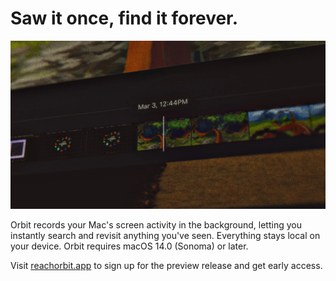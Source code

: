 # Saw it once, find it forever.

![A screenshot of the 'Orbit' app interface displaying a timeline of recorded screen activity with various thumbnails.](src/assets/hero.webp)

Orbit records your Mac's screen activity in the background, letting you instantly search and revisit anything you've seen. Everything stays local on your device. Orbit requires macOS 14.0 (Sonoma) or later.

Visit [reachorbit.app](https://reachorbit.app) to sign up for the preview release and get early access.
